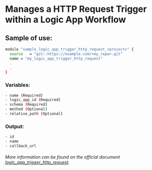 # Manages a HTTP Request Trigger within a Logic App Workflow

## Sample of use:

```bash
module "sample_logic_app_trigger_http_request_<project>" {
  source   = "git::https://example.com/<my_repo>.git"
  name = "my_logic_app_trigger_http_request"
  .
  .
}
```

### Variables:

```bash
- name (Required)
- logic_app_id (Required)
- schema (Required)
- method (Optional)
- relative_path (Optional)
```

### Output:

```bash
- id
- name
- callback_url
```

###### More information can be found on the official document [logic_app_trigger_http_request](https://registry.terraform.io/providers/hashicorp/azurerm/latest/docs/resources/logic_app_trigger_http_request).